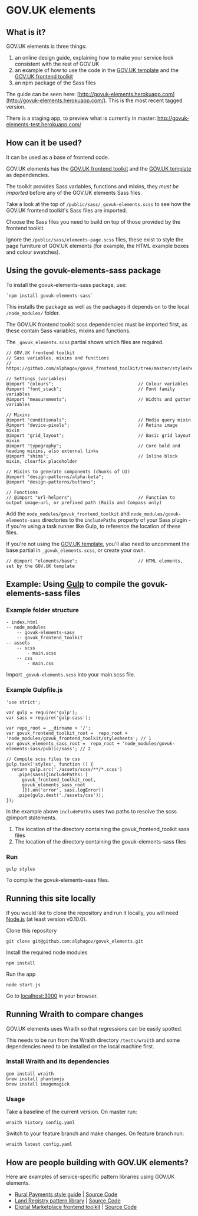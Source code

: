 GOV.UK elements
===============

## What is it?

GOV.UK elements is three things:

1. an online design guide, explaining how to make your service look consistent with the rest of GOV.UK
2. an example of how to use the code in the [GOV.UK template](https://github.com/alphagov/govuk_template) and the [GOV.UK frontend toolkit](https://github.com/alphagov/govuk_frontend_toolkit)
3. an npm package of the Sass files

The guide can be seen here: [http://govuk-elements.herokuapp.com](http://govuk-elements.herokuapp.com/).
This is the most recent tagged version.

There is a staging app, to preview what is currently in master:
http://govuk-elements-test.herokuapp.com/


## How can it be used?

It can be used as a base of frontend code.

GOV.UK elements has the [GOV.UK frontend toolkit](https://github.com/alphagov/govuk_frontend_toolkit) and the [GOV.UK template](https://github.com/alphagov/govuk_template) as dependencies.

The toolkit provides Sass variables, functions and mixins, they *must be imported* before any of the GOV.UK elements Sass files.

Take a look at the top of `/public/sass/_govuk-elements.scss` to see how the GOV.UK frontend toolkit's Sass files are imported.

Choose the Sass files you need to build on top of those provided by the frontend toolkit.

Ignore the `/public/sass/elements-page.scss` files, these exist to style the page furniture of GOV.UK elements (for example, the HTML example boxes and colour swatches).


## Using the govuk-elements-sass package

To install the govuk-elements-sass package, use:

    `npm install govuk-elements-sass`

This installs the package as well as the packages it depends on to the local `/node_modules/` folder.

The GOV.UK frontend toolkit scss dependencies must be imported first, as these contain Sass variables, mixins and functions.

The `_govuk_elements.scss` partial shows which files are required.

    // GOV.UK frontend toolkit
    // Sass variables, mixins and functions
    // https://github.com/alphagov/govuk_frontend_toolkit/tree/master/stylesheets

    // Settings (variables)
    @import "colours";                                // Colour variables
    @import "font_stack";                             // Font family variables
    @import "measurements";                           // Widths and gutter variables

    // Mixins
    @import "conditionals";                           // Media query mixin
    @import "device-pixels";                          // Retina image mixin
    @import "grid_layout";                            // Basic grid layout mixin
    @import "typography";                             // Core bold and heading mixins, also external links
    @import "shims";                                  // Inline block mixin, clearfix placeholder

    // Mixins to generate components (chunks of UI)
    @import "design-patterns/alpha-beta";
    @import "design-patterns/buttons";

    // Functions
    // @import "url-helpers";                         // Function to output image-url, or prefixed path (Rails and Compass only)


Add the `node_modules/govuk_frontend_toolkit` and `node_modules/govuk-elements-sass` directories to the `includePaths` property of your Sass plugin - if you're using a task runner like Gulp, to reference the location of these files.

If you're not using the [GOV.UK template](https://github.com/alphagov/govuk_template), you'll also need to uncomment the base partial in `_govuk_elements.scss`, or create your own.

    // @import "elements/base";                       // HTML elements, set by the GOV.UK template


## Example: Using [Gulp](http://gulpjs.com/) to compile the govuk-elements-sass files

### Example folder structure

    - index.html
    -- node_modules
        -- govuk-elements-sass
        -- govuk_frontend_toolkit
    -- assets
        -- scss
            - main.scss
        -- css
            - main.css


Import `_govuk-elements.scss` into your main.scss file.

### Example Gulpfile.js

    'use strict';

    var gulp = require('gulp');
    var sass = require('gulp-sass');

    var repo_root = __dirname + '/';
    var govuk_frontend_toolkit_root =  repo_root + 'node_modules/govuk_frontend_toolkit/stylesheets'; // 1
    var govuk_elements_sass_root =  repo_root + 'node_modules/govuk-elements-sass/public/sass'; // 2

    // Compile scss files to css
    gulp.task('styles', function () {
      return gulp.src('./assets/scss/**/*.scss')
        .pipe(sass({includePaths: [
          govuk_frontend_toolkit_root,
          govuk_elements_sass_root
          ]}).on('error', sass.logError))
        .pipe(gulp.dest('./assets/css'));
    });

In the example above `includePaths` uses two paths to resolve the scss @import statements.

1. The location of the directory containing the govuk_frontend_toolkit sass files
2. The location of the directory containing the govuk-elements-sass files

### Run

    gulp styles

To compile the govuk-elements-sass files.

## Running this site locally

If you would like to clone the repository and run it locally,
you will need [Node.js](http://nodejs.org/) (at least version v0.10.0).

Clone this repository

    git clone git@github.com:alphagov/govuk_elements.git


Install the required node modules

    npm install


Run the app

    node start.js

Go to [localhost:3000](http://localhost:3000) in your browser.


## Running Wraith to compare changes

GOV.UK elements uses Wraith so that regressions can be easily spotted.

This needs to be run from the Wraith directory `/tests/wraith` and some dependencies need to be installed on the local machine first.

### Install Wraith and its dependencies

    gem install wraith
    brew install phantomjs
    brew install imagemagick

### Usage

Take a baseline of the current version.
On master run:

    wraith history config.yaml


Switch to your feature branch and make changes.
On feature branch run:

    wraith latest config.yaml


## How are people building with GOV.UK elements?

Here are examples of service-specific pattern libraries using GOV.UK elements.

* [Rural Payments style guide](http://rural-payments-styleguide.herokuapp.com) | [Source Code](https://github.com/Defra/rural-payments-styleguide/)
* [Land Registry pattern library](http://land-registry-elements.herokuapp.com) | [Source Code](https://github.com/LandRegistry/land-registry-elements)
* [Digital Marketplace frontend toolkit](http://alphagov.github.io/digitalmarketplace-frontend-toolkit/) | [Source Code](https://github.com/alphagov/digitalmarketplace-frontend-toolkit)
